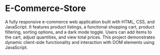 # E-Commerce-Store
A fully responsive e-commerce web application built with HTML, CSS, and JavaScript. It features product listings, a functional shopping cart, product filtering, sorting options, and a dark mode toggle. Users can add items to the cart, adjust quantities, and view total prices. This project demonstrates dynamic client-side functionality and interaction with DOM elements using JavaScript.
